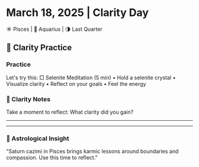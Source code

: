 # March 18, 2025 | Clarity Day
☀️ Pisces | 🌙 Aquarius | 🌗 Last Quarter

## 🌱 Clarity Practice

### Practice
Let's try this:
□ Selenite Meditation (5 min)
  • Hold a selenite crystal
  • Visualize clarity
  • Reflect on your goals
  • Feel the energy

### 📝 Clarity Notes
Take a moment to reflect:
What clarity did you gain?
_______________________
_______________________

### 💫 Astrological Insight
"Saturn cazimi in Pisces brings karmic lessons around boundaries and compassion. Use this time to reflect." 